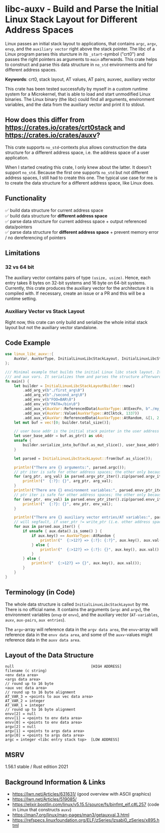 # libc-auxv - Build and Parse the Initial Linux Stack Layout for Different Address Spaces

Linux passes an initial stack layout to applications, that contains `argc`, `argv`, `envp`, and the `auxiliary vector`
right above the stack pointer. The libc of a Linux program parses this sturcture in its `_start`-symbol ("crt0") and
passes the right pointers as arguments to `main` afterwards. This crate helps to construct and parse this data structure
in `no_std` environments and for different address spaces.

**Keywords**: crt0, stack layout, AT values, AT pairs, auxvec, auxiliary vector

This crate has been tested successfully by myself in a custom runtime system for a Microkernel, that is able to load
and start unmodified Linux binaries. The Linux binary (the libc) could find all arguments,
environment variables, and the data from the auxiliary vector and print it to stdout.

## How does this differ from <https://crates.io/crates/crt0stack> and <https://crates.io/crates/auxv>?
This crate supports `no_std`-contexts plus allows construction the data structure for a different address
space, i.e. the address space of a user application.

When I started creating this crate, I only knew about the latter. It doesn't support `no_std`. Because
the first one supports `no_std` but not different address spaces, I still had to create this one.
The typical use case for me is to create the data structure for a different address space, like Linux does.

## Functionality
✅ build data structure for current address space \
✅ build data structure for **different address space** \
✅ parse data structure for current address space + output referenced data/pointers \
✅ parse data structure for **different address space** + prevent memory error / no dereferencing of pointers


## Limitations

### 32 vs 64 bit
The auxiliary vector contains pairs of type `(usize, usize)`. Hence, each entry takes 8 bytes on 32-bit systems
and 16 byte on 64-bit systems. Currently, this crate produces the auxiliary vector for the architecture it is
compiled with. If necessary, create an issue or a PR and this will be a runtime setting.

### Auxiliary Vector vs Stack Layout
Right now, this crate can only build and serialize the whole initial stack layout but not the auxiliary vector
standalone.

## Code Example
```rust
use linux_libc_auxv::{
    AuxVar, AuxVarType, InitialLinuxLibcStackLayout, InitialLinuxLibcStackLayoutBuilder,
};

/// Minimal example that builds the initial Linux libc stack layout. It includes args, envvs,
/// and aux vars. It serializes them and parses the structure afterwards.
fn main() {
    let builder = InitialLinuxLibcStackLayoutBuilder::new()
        .add_arg_v(b"./first_arg\0")
        .add_arg_v(b"./second_arg\0")
        .add_env_v(b"FOO=BAR\0")
        .add_env_v(b"PATH=/bin\0")
        .add_aux_v(AuxVar::ReferencedData(AuxVarType::AtExecFn, b"./my_executable\0"))
        .add_aux_v(AuxVar::Value(AuxVarType::AtClktck, 1337))
        .add_aux_v(AuxVar::ReferencedData(AuxVarType::AtRandom, &[1, 2, 3, 4, 5, 6, 7, 8, 9, 10, 11, 12, 13, 14, 15, 16]));
    let mut buf = vec![0; builder.total_size()];

    // user base addr is the initial stack pointer in the user address space
    let user_base_addr = buf.as_ptr() as u64;
    unsafe {
        builder.serialize_into_buf(buf.as_mut_slice(), user_base_addr);
    }

    let parsed = InitialLinuxLibcStackLayout::from(buf.as_slice());

    println!("There are {} arguments:", parsed.argc());
    // ptr iter is safe for other address spaces; the other only because here user_addr == write_addr
    for (arg_ptr, arg_val) in parsed.argv_ptr_iter().zip(parsed.argv_iter()) {
        println!("  {:?}: {}", arg_ptr, arg_val);
    }
    println!("There are {} environment variables:", parsed.envv_ptr_iter().count());
    // ptr iter is safe for other address spaces; the other only because here user_addr == write_addr
    for (env_ptr, env_val) in parsed.envv_ptr_iter().zip(parsed.envv_iter()) {
        println!("  {:?}: {}", env_ptr, env_val);
    }

    println!("There are {} auxiliary vector entries/AT variables:", parsed.aux_iter().count());
    // will segfault, if user_ptr != write_ptr (i.e. other address space)
    for aux in parsed.aux_iter() {
        if unsafe { aux.data().is_some() } {
            if aux.key() == AuxVarType::AtRandom {
                println!("  {:>12?} => {:?}: {:?}", aux.key(), aux.val() as *const u8, unsafe { aux.data().unwrap() });
            } else {
                println!("  {:>12?} => {:?}: {}", aux.key(), aux.val() as *const u8, unsafe { aux.c_str().unwrap() });
            }
        } else {
            println!("  {:>12?} => {}", aux.key(), aux.val());
        }
    }
}
```

## Terminology (in Code)
The whole data structure is called `InitialLinuxLibcStackLayout` by me. There is no official name. It contains
the arguments (`argc` and `argv`), the environment variables (`envp` or `envv`), and the auxiliary vector
(`AT-variables`, `auxv`, `aux-pairs`, `aux entries`).

The `argv`-array will reference data in the `argv data area`, the `envv`-array will reference data in the
`envv data area`, and some of the `auxv`-values might reference data in the `auxv data area`.

## Layout of the Data Structure
```text
null                                   [HIGH ADDRESS]
filename (c string)
<env data area>
<args data area>
// round up to 16 byte
<aux vec data area>
// round up to 16 byte alignment
AT_VAR_3 = <points to aux vec data area>
AT_VAR_2 = integer
AT_VAR_1 = integer
// round up to 16 byte alignment
envv[2] = null
envv[1] = <points to env data area>
envv[0] = <points to env data area>
argv[2] = null
argv[1] = <points to args data area>
argv[0] = <points to args data area>
argc = integer <libc entry stack top>  [LOW ADDRESS]
```

## MSRV
1.56.1 stable / Rust edition 2021

## Background Information & Links
- <https://lwn.net/Articles/631631/> (good overview with ASCII graphics)
- <https://lwn.net/Articles/519085/>
- <https://elixir.bootlin.com/linux/v5.15.5/source/fs/binfmt_elf.c#L257> (code in Linux that constructs `auxv`)
- <https://man7.org/linux/man-pages/man3/getauxval.3.html>
- <https://refspecs.linuxfoundation.org/ELF/zSeries/lzsabi0_zSeries/x895.html>
